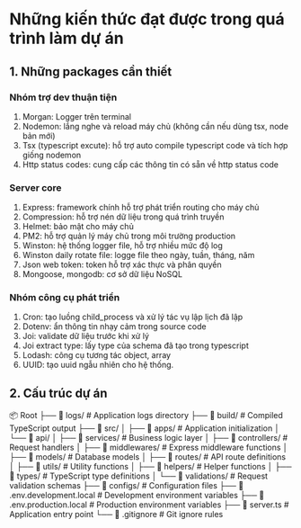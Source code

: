 # Những kiến thức đạt được trong quá trình làm dự án

## 1. Những packages cần thiết

### Nhóm trợ dev thuận tiện

1. Morgan: Logger trên terminal
2. Nodemon: lắng nghe và reload máy chủ (không cần nếu dùng tsx, node bản mới)
3. Tsx (typescript excute): hỗ trợ auto compile typescript code và tích hợp giống nodemon
4. Http status codes: cung cấp các thông tin có sẵn về http status code

### Server core

1. Express: framework chính hỗ trợ phát triển routing cho máy chủ
2. Compression: hỗ trợ nén dữ liệu trong quá trình truyền
3. Helmet: bảo mật cho máy chủ
4. PM2: hỗ trợ quản lý máy chủ trong môi trường production
5. Winston: hệ thống logger file, hỗ trợ nhiều mức độ log
6. Winston daily rotate file: logge file theo ngày, tuần, tháng, năm
7. Json web token: token hỗ trợ xác thực và phân quyền
8. Mongoose, mongodb: cơ sở dữ liệu NoSQL

### Nhóm công cụ phát triển

1. Cron: tạo luồng child_process và xử lý tác vụ lập lịch đã lập
2. Dotenv: ẩn thông tin nhạy cảm trong source code
3. Joi: validate dữ liệu trước khi xử lý
4. Joi extract type: lấy type của schema đã tạo trong typescript
5. Lodash: công cụ tương tác object, array
6. UUID: tạo uuid ngẫu nhiên cho hệ thống.

## 2. Cấu trúc dự án

📦 Root
├── 📂 logs/ # Application logs directory
├── 📂 build/ # Compiled TypeScript output
├── 📂 src/
│ ├── 📂 apps/ # Application initialization
│ └── 📂 api/
│ ├── 📂 services/ # Business logic layer
│ ├── 📂 controllers/ # Request handlers
│ ├── 📂 middlewares/ # Express middleware functions
│ ├── 📂 models/ # Database models
│ ├── 📂 routes/ # API route definitions
│ ├── 📂 utils/ # Utility functions
│ ├── 📂 helpers/ # Helper functions
│ ├── 📂 types/ # TypeScript type definitions
│ └── 📂 validations/ # Request validation schemas
├── 📂 configs/ # Configuration files
├── 📄 .env.development.local # Development environment variables
├── 📄 .env.production.local # Production environment variables
├── 📄 server.ts # Application entry point
└── 📄 .gitignore # Git ignore rules
